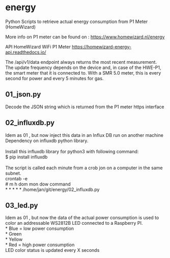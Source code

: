 # energy
Python Scripts to retrieve actual energy consumption from P1 Meter (HomeWizard)

More info on P1 meter can be found on :
 https://www.homewizard.nl/energy

 API HomeWizard WiFi P1 Meter
 https://homewizard-energy-api.readthedocs.io/

 The /api/v1/data endpoint always returns the most recent measurement.
 The update frequency depends on the device and, in case of the HWE-P1,
 the smart meter that it is connected to.
 With a SMR 5.0 meter, this is every second for power and every 5 minutes for gas.


<h2>01_json.py</h2>
   Decode the JSON string which is returned from the P1 meter https interface

<h2>02_influxdb.py</h2>
   Idem as 01 , but now inject this data in an Influx DB run on another machine<BR>
   Dependency on influxdb python library.<br>
   <br> 
   Install this influxdb library for python3 with following command:<BR>
   $ pip install influxdb
   <br><br>
   The script is called each minute from a crob jon on a computer in the same subnet.<br>
   crontab -e<BR>
       # m h  dom mon dow   command <BR>
       * * * * * /home/jan/git/energy/02_influxdb.py

 
<h2>03_led.py</h2>
   Idem as 01 , but now the data of the actual power consumption is used to color an addressable WS2812B LED
   connected to a Raspberry PI.<BR>
     * Blue = low power consumption<BR> 
     * Green <BR>
     * Yellow<BR>
     * Red = high power consumption<BR>
   LED color status is updated every X seconds
